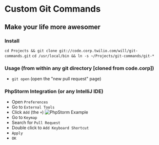 # Custom Git Commands
## Make your life more awesomer

### Install
`cd Projects && git clone git://code.corp.twilio.com/will/git-commands.git`
`cd /usr/local/bin && ln -s ~/Projects/git-commands/git-*` 

### Usage (from within any git directory [cloned from code.corp])
* `git open` (open the "new pull request" page)

### PhpStorm Integration (or any IntelliJ IDE)
* Open `Preferences`
* Go to `External Tools`
* Click `Add` (the `+`)
![PhpStorm Example](https://code.corp.twilio.com/will/git-commands/raw/master/screenshots/git-open-php-storm.png)
* Go to `Keymap`
* Search for `Pull Request`
* Double click to `Add Keyboard Shortcut`
* `Apply`
* `OK`